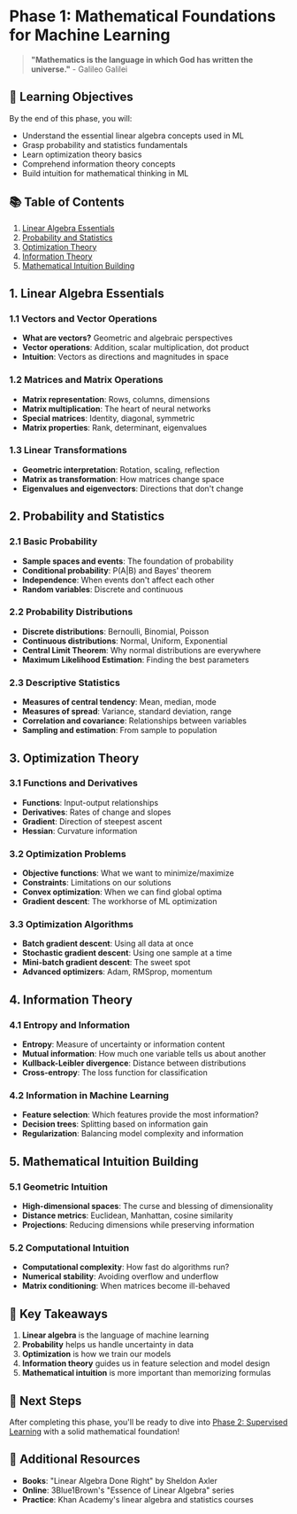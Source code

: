 # Phase 1: Mathematical Foundations for Machine Learning

> **"Mathematics is the language in which God has written the universe."** - Galileo Galilei

## 🎯 Learning Objectives

By the end of this phase, you will:
- Understand the essential linear algebra concepts used in ML
- Grasp probability and statistics fundamentals
- Learn optimization theory basics
- Comprehend information theory concepts
- Build intuition for mathematical thinking in ML

## 📚 Table of Contents

1. [Linear Algebra Essentials](#1-linear-algebra-essentials)
2. [Probability and Statistics](#2-probability-and-statistics)
3. [Optimization Theory](#3-optimization-theory)
4. [Information Theory](#4-information-theory)
5. [Mathematical Intuition Building](#5-mathematical-intuition-building)

## 1. Linear Algebra Essentials

### 1.1 Vectors and Vector Operations
- **What are vectors?** Geometric and algebraic perspectives
- **Vector operations**: Addition, scalar multiplication, dot product
- **Intuition**: Vectors as directions and magnitudes in space

### 1.2 Matrices and Matrix Operations
- **Matrix representation**: Rows, columns, dimensions
- **Matrix multiplication**: The heart of neural networks
- **Special matrices**: Identity, diagonal, symmetric
- **Matrix properties**: Rank, determinant, eigenvalues

### 1.3 Linear Transformations
- **Geometric interpretation**: Rotation, scaling, reflection
- **Matrix as transformation**: How matrices change space
- **Eigenvalues and eigenvectors**: Directions that don't change

## 2. Probability and Statistics

### 2.1 Basic Probability
- **Sample spaces and events**: The foundation of probability
- **Conditional probability**: P(A|B) and Bayes' theorem
- **Independence**: When events don't affect each other
- **Random variables**: Discrete and continuous

### 2.2 Probability Distributions
- **Discrete distributions**: Bernoulli, Binomial, Poisson
- **Continuous distributions**: Normal, Uniform, Exponential
- **Central Limit Theorem**: Why normal distributions are everywhere
- **Maximum Likelihood Estimation**: Finding the best parameters

### 2.3 Descriptive Statistics
- **Measures of central tendency**: Mean, median, mode
- **Measures of spread**: Variance, standard deviation, range
- **Correlation and covariance**: Relationships between variables
- **Sampling and estimation**: From sample to population

## 3. Optimization Theory

### 3.1 Functions and Derivatives
- **Functions**: Input-output relationships
- **Derivatives**: Rates of change and slopes
- **Gradient**: Direction of steepest ascent
- **Hessian**: Curvature information

### 3.2 Optimization Problems
- **Objective functions**: What we want to minimize/maximize
- **Constraints**: Limitations on our solutions
- **Convex optimization**: When we can find global optima
- **Gradient descent**: The workhorse of ML optimization

### 3.3 Optimization Algorithms
- **Batch gradient descent**: Using all data at once
- **Stochastic gradient descent**: Using one sample at a time
- **Mini-batch gradient descent**: The sweet spot
- **Advanced optimizers**: Adam, RMSprop, momentum

## 4. Information Theory

### 4.1 Entropy and Information
- **Entropy**: Measure of uncertainty or information content
- **Mutual information**: How much one variable tells us about another
- **Kullback-Leibler divergence**: Distance between distributions
- **Cross-entropy**: The loss function for classification

### 4.2 Information in Machine Learning
- **Feature selection**: Which features provide the most information?
- **Decision trees**: Splitting based on information gain
- **Regularization**: Balancing model complexity and information

## 5. Mathematical Intuition Building

### 5.1 Geometric Intuition
- **High-dimensional spaces**: The curse and blessing of dimensionality
- **Distance metrics**: Euclidean, Manhattan, cosine similarity
- **Projections**: Reducing dimensions while preserving information

### 5.2 Computational Intuition
- **Computational complexity**: How fast do algorithms run?
- **Numerical stability**: Avoiding overflow and underflow
- **Matrix conditioning**: When matrices become ill-behaved

## 🎯 Key Takeaways

1. **Linear algebra** is the language of machine learning
2. **Probability** helps us handle uncertainty in data
3. **Optimization** is how we train our models
4. **Information theory** guides us in feature selection and model design
5. **Mathematical intuition** is more important than memorizing formulas

## 🚀 Next Steps

After completing this phase, you'll be ready to dive into [Phase 2: Supervised Learning](../02_supervised_learning/README.md) with a solid mathematical foundation!

## 📖 Additional Resources

- **Books**: "Linear Algebra Done Right" by Sheldon Axler
- **Online**: 3Blue1Brown's "Essence of Linear Algebra" series
- **Practice**: Khan Academy's linear algebra and statistics courses
